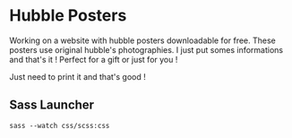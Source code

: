# Hubble Posters
Working on a website with hubble posters downloadable for free.
These posters use original hubble's photographies. 
I just put somes informations and that's it !
Perfect for a gift or just for you !

Just need to print it and that's good !


## Sass Launcher 

`sass --watch css/scss:css`
